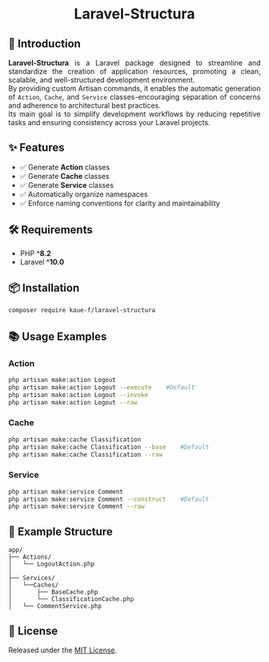 <h1 align="center">Laravel-Structura</h1>

## 🌟 Introduction

<p align="justify">
<strong>Laravel-Structura</strong> is a Laravel package designed to streamline and standardize the creation of application resources, promoting a clean, scalable, and well-structured development environment.
<br>
By providing custom Artisan commands, it enables the automatic generation of <code>Action</code>, <code>Cache</code>, and <code>Service</code> classes-encouraging separation of concerns and adherence to architectural best practices.
<br>
Its main goal is to simplify development workflows by reducing repetitive tasks and ensuring consistency across your Laravel projects.
<p/>

## ✨ Features

- ✅ Generate **Action** classes
- ✅ Generate **Cache** classes
- ✅ Generate **Service** classes
- ✅ Automatically organize namespaces
- ✅ Enforce naming conventions for clarity and maintainability

## 🛠 Requirements

- PHP **^8.2**
- Laravel **^10.0**

## 📦 Installation

```bash
composer require kaue-f/laravel-structura
```

## 📚 Usage Examples

### Action

```bash
php artisan make:action Logout 
php artisan make:action Logout --execute    #Default
php artisan make:action Logout --invoke
php artisan make:action Logout --raw
```

### Cache

```bash
php artisan make:cache Classification 
php artisan make:cache Classification --base    #Default
php artisan make:cache Classification --raw
```

### Service

```bash
php artisan make:service Comment
php artisan make:service Comment --construct    #Default
php artisan make:service Comment --raw
```

## 🧱 Example Structure

```
app/
├── Actions/
│   └── LogoutAction.php
│
├── Services/
│   └──Caches/
│       ├── BaseCache.php
│       └── ClassificationCache.php 
│   └── CommentService.php
```

## 📄 License

Released under the [MIT License](LICENSE.md).
